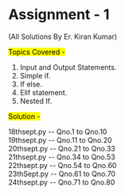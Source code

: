 # Assignment - 1 <br>
(All Solutions By Er. Kiran Kumar)

<mark>Topics Covered -</mark> 
1. Input and Output Statements.
2. Simple if.
3. If else.
4. Elif statement.
5. Nested If.

<mark>Solution -</mark> 

18thsept.py   -- Qno.1 to Qno.10 <br>
19thsept.py   -- Qno.11 to Qno.20 <br>
20thsept.py   -- Qno.21 to Qno.33 <br>
21thsept.py   -- Qno.34 to Qno.53 <br>
22thsept.py   -- Qno.54 to Qno.60 <br>
23thSept.py   -- Qno.61 to Qno.70 <br>
24thsept.py   -- Qno.71 to Qno.80 <br>
